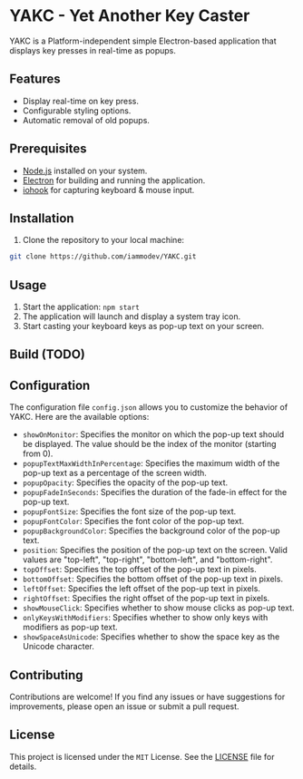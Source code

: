 # YAKC - Yet Another Key Caster

YAKC is a Platform-independent simple Electron-based application that displays key presses in real-time as popups.

## Features

- Display real-time on key press.
- Configurable styling options.
- Automatic removal of old popups.

## Prerequisites

- [Node.js](https://nodejs.org/) installed on your system.
- [Electron](https://www.electronjs.org/) for building and running the application.
- [iohook](https://github.com/mechakeys/iohook) for capturing keyboard & mouse input.

## Installation

1. Clone the repository to your local machine:

```bash
git clone https://github.com/iammodev/YAKC.git
```

## Usage

1. Start the application: `npm start`
2. The application will launch and display a system tray icon.
3. Start casting your keyboard keys as pop-up text on your screen.

## Build (TODO)

## Configuration

The configuration file `config.json` allows you to customize the behavior of YAKC. Here are the available options:

- `showOnMonitor`: Specifies the monitor on which the pop-up text should be displayed. The value should be the index of the monitor (starting from 0).
- `popupTextMaxWidthInPercentage`: Specifies the maximum width of the pop-up text as a percentage of the screen width.
- `popupOpacity`: Specifies the opacity of the pop-up text.
- `popupFadeInSeconds`: Specifies the duration of the fade-in effect for the pop-up text.
- `popupFontSize`: Specifies the font size of the pop-up text.
- `popupFontColor`: Specifies the font color of the pop-up text.
- `popupBackgroundColor`: Specifies the background color of the pop-up text.
- `position`: Specifies the position of the pop-up text on the screen. Valid values are "top-left", "top-right", "bottom-left", and "bottom-right".
- `topOffset`: Specifies the top offset of the pop-up text in pixels.
- `bottomOffset`: Specifies the bottom offset of the pop-up text in pixels.
- `leftOffset`: Specifies the left offset of the pop-up text in pixels.
- `rightOffset`: Specifies the right offset of the pop-up text in pixels.
- `showMouseClick`: Specifies whether to show mouse clicks as pop-up text.
- `onlyKeysWithModifiers`: Specifies whether to show only keys with modifiers as pop-up text.
- `showSpaceAsUnicode`: Specifies whether to show the space key as the Unicode character.

## Contributing

Contributions are welcome! If you find any issues or have suggestions for improvements, please open an issue or submit a pull request.

## License

This project is licensed under the `MIT` License. See the [LICENSE](LICENSE) file for details.
